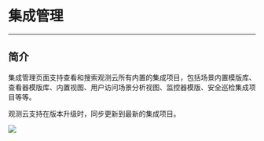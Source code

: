 # 集成管理
---

## 简介

集成管理页面支持查看和搜索观测云所有内置的集成项目，包括场景内置模版库、查看器模版库、内置视图、用户访问场景分析视图、监控器模版、安全巡检集成项目等等。

观测云支持在版本升级时，同步更新到最新的集成项目。

![](img/18.deployment_1.png)


